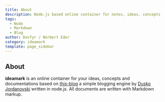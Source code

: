 ```yaml
---
title: About
description: Node.js based online container for notes, ideas, concepts and more
tags:
  - Node
  - Markdown
  - Blog
author: DevTyr / Norbert Eder
category: ideamark
template: page_sidebar
---
```


## About

**ideamark** is an online container for your ideas, concepts and documentations based on [this-blog](https://github.com/skid/this-blog "this-blog") a simple blogging engine by [Dusko Jordanovski](https://github.com/skid "Dusko Jordanovski") written in node.js. All documents are written with Markdown markup.